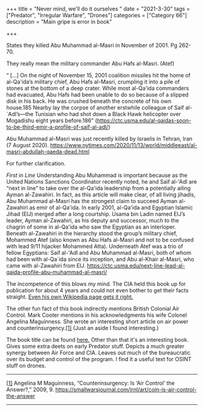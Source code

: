 +++
title = "Never mind, we'll do it ourselves "
date = "2021-3-30"
tags = ["Predator", "Irregular Warfare", "Drones"]
categories = ["Category 66"]
description = "Main gripe is error in book"

+++

States they killed Abu Muhammad al-Masri in November of 2001. Pg 262-70.

They really mean the military commander Abu Hafs al-Masri. (Atef) 

“ [...] On the night of November 15, 2001 coalition missiles hit the home of al-Qa'ida’s military chief, Abu Hafs al-Masri, crumpling it into a pile of stones at the bottom of a deep crater. While most al-Qa'ida commanders had evacuated, Abu Hafs had been unable to do so because of a slipped disk in his back. He was crushed beneath the concrete of his own house.185 Nearby lay the corpse of another erstwhile colleague of Saif al-`Adl’s—the Tunisian who had shot down a Black Hawk helicopter over Mogadishu eight years before.186” (https://ctc.usma.edu/al-qaidas-soon-to-be-third-emir-a-profile-of-saif-al-adl/)

Abu Muhammad al-Masri was just recently killed by Israelis in Tehran, Iran (7 August 2020).
https://www.nytimes.com/2020/11/13/world/middleeast/al-masri-abdullah-qaeda-dead.html

For further clarification.

*First in Line*
Understanding Abu Muhammad is important because as the United Nations Sanctions Coordinator recently noted, he and Saif al-'Adl are “next in line” to take over the al-Qa'ida leadership from a potentially ailing Ayman al-Zawahiri. In fact, as this article will make clear, of all living jihadis, Abu Muhammad al-Masri has the strongest claim to succeed Ayman al-Zawahiri as emir of al-Qa'ida. In early 2001, al-Qa'ida and Egyptian Islamic Jihad (EIJ) merged after a long courtship. Usama bin Ladin named EIJ’s leader, Ayman al-Zawahiri, as his deputy and successor, much to the chagrin of some in al-Qa'ida who saw the Egyptian as an interloper. Beneath al-Zawahiri in the hierarchy stood the group’s military chief, Mohammed Atef (also known as Abu Hafs al-Masri and not to be confused with lead 9/11 hijacker Mohammed Atta). Underneath Atef was a trio of fellow Egyptians: Saif al-'Adl and Abu Muhammad al-Masri, both of whom had been with al-Qa`ida since its inception, and Abu al-Khair al-Masri, who came with al-Zawahiri from EIJ. https://ctc.usma.edu/next-line-lead-al-qaida-profile-abu-muhammad-al-masri/

The incompetence of this blows my mind. The CIA held this book up for publication for about 4 years and could not even bother to get their facts straight.  [Even his own Wikipedia page gets it right.](https://en.wikipedia.org/wiki/Mohammed_Atef)

The other fun fact of this book indirectly mentions British Colonial Air Control. Mark Cooter mentions in his acknowledgments his wife Colonel Angelina Maguinness. She wrote an interesting short article on air power and counterinsurgency.[[1\]](#_ftn1) (Just an aside I found interesting.) 



The book title can be found [here.](https://www.worldcat.org/title/never-mind-well-do-it-ourselves-the-inside-story-of-how-a-team-of-renegades-broke-rules-shattered-barriers-and-launched-a-drone-warfare-revolution/oclc/974699822&referer=brief_results) Other than that it's an interesting book. Gives some extra deets on early Predator stuff. Depicts a much greater synergy between Air Force and CIA. Leaves out much of the bureaucratic over its budget and control of the program. I find it a useful text for OSINT stuff on drones. 



------

[[1\]](#_ftnref1) Angelina M Maguinness, “Counterinsurgency: Is ‘Air Control’ the Answer?,” 2009, 9. https://smallwarsjournal.com/jrnl/art/coin-is-air-control-the-answer



------

